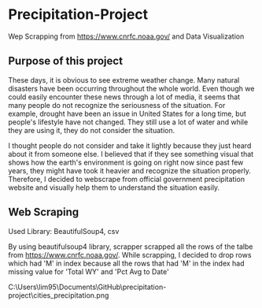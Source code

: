 # Precipitation-Project

 Wep Scrapping from https://www.cnrfc.noaa.gov/ and Data Visualization

## Purpose of this project
These days, it is obvious to see extreme weather change. Many natural disasters have been occurring throughout the whole world. Even though we could easily encounter these news through a lot of media, it seems that many people do not recognize the seriousness of the situation. For example, drought have been an issue in United States for a long time, but people's lifestyle have not changed. They still use a lot of water and while they are using it, they do not consider the situation. 

I thought people do not consider and take it lightly because they just heard about it from someone else. I believed that if they see something visual that shows how the earth's environment is going on right now since past few years, they might have took it heavier and recognize the situation properly. Therefore, I decided to webscrape from official government precipitation website and visually help them to understand the situation easily.

## Web Scraping

 Used Library: BeautifulSoup4, csv

 By using beautifulsoup4 library, scrapper scrapped all the rows of the talbe from https://www.cnrfc.noaa.gov/. While scrapping, I decided to drop rows which had 'M' in index because all the rows that had 'M' in the index had missing value for 'Total WY' and 'Pct Avg to Date'

 C:\Users\lim95\Documents\GitHub\precipitation-project\cities_precipitation.png

